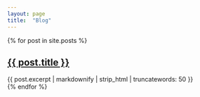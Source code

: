 ```yaml
---
layout: page
title:  "Blog"
---
```



<div class="row">
  {% for post in site.posts %}
    <div class="col-sm">
      <a href="{{ post.url }}"><h2>{{ post.title }}</h2></a>
      {{ post.excerpt | markdownify | strip_html | truncatewords: 50 }}
    </div>
  {% endfor %}
</div>
